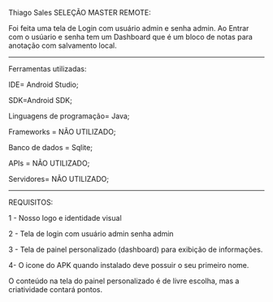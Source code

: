 Thiago Sales
SELEÇÃO MASTER REMOTE: 

Foi feita uma tela de Login com usuário admin e senha admin.
Ao Entrar com o usúario e senha tem um Dashboard que é um bloco de notas para anotação com salvamento local.

--------------------------------------------------------------------------------------------------------------------

		
Ferramentas utilizadas:

IDE= Android Studio;

SDK=Android SDK; 

Linguagens de programação= Java;

Frameworks = NÃO UTILIZADO;

Banco de dados = Sqlite; 

APIs = NÃO UTILIZADO;

Servidores= NÃO UTILIZADO;

--------------------------------------------------------------------------------------------------------------------


REQUISITOS: 

1 - Nosso logo e identidade visual

2 - Tela de login com usuário admin senha admin

3 - Tela de painel personalizado (dashboard) para exibição de informações.

4- O icone do APK quando instalado deve possuir o seu primeiro nome.

O conteúdo na tela do painel personalizado é de livre escolha, mas a criatividade contará pontos.


